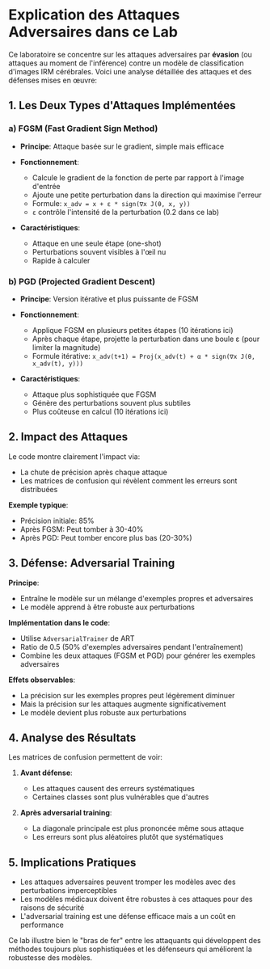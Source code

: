 # Explication des Attaques Adversaires dans ce Lab

Ce laboratoire se concentre sur les attaques adversaires par **évasion** (ou attaques au moment de l'inférence) contre un modèle de classification d'images IRM cérébrales. Voici une analyse détaillée des attaques et des défenses mises en œuvre:

## 1. Les Deux Types d'Attaques Implémentées

### a) FGSM (Fast Gradient Sign Method)
- **Principe**: Attaque basée sur le gradient, simple mais efficace
- **Fonctionnement**:
  - Calcule le gradient de la fonction de perte par rapport à l'image d'entrée
  - Ajoute une petite perturbation dans la direction qui maximise l'erreur
  - Formule: `x_adv = x + ε * sign(∇x J(θ, x, y))`
  - `ε` contrôle l'intensité de la perturbation (0.2 dans ce lab)

- **Caractéristiques**:
  - Attaque en une seule étape (one-shot)
  - Perturbations souvent visibles à l'œil nu
  - Rapide à calculer

### b) PGD (Projected Gradient Descent)
- **Principe**: Version itérative et plus puissante de FGSM
- **Fonctionnement**:
  - Applique FGSM en plusieurs petites étapes (10 itérations ici)
  - Après chaque étape, projette la perturbation dans une boule ε (pour limiter la magnitude)
  - Formule itérative: `x_adv(t+1) = Proj(x_adv(t) + α * sign(∇x J(θ, x_adv(t), y)))`
  
- **Caractéristiques**:
  - Attaque plus sophistiquée que FGSM
  - Génère des perturbations souvent plus subtiles
  - Plus coûteuse en calcul (10 itérations ici)

## 2. Impact des Attaques

Le code montre clairement l'impact via:
- La chute de précision après chaque attaque
- Les matrices de confusion qui révèlent comment les erreurs sont distribuées

**Exemple typique**:
- Précision initiale: 85%
- Après FGSM: Peut tomber à 30-40%
- Après PGD: Peut tomber encore plus bas (20-30%)

## 3. Défense: Adversarial Training

**Principe**:
- Entraîne le modèle sur un mélange d'exemples propres et adversaires
- Le modèle apprend à être robuste aux perturbations

**Implémentation dans le code**:
- Utilise `AdversarialTrainer` de ART
- Ratio de 0.5 (50% d'exemples adversaires pendant l'entraînement)
- Combine les deux attaques (FGSM et PGD) pour générer les exemples adversaires

**Effets observables**:
- La précision sur les exemples propres peut légèrement diminuer
- Mais la précision sur les attaques augmente significativement
- Le modèle devient plus robuste aux perturbations

## 4. Analyse des Résultats

Les matrices de confusion permettent de voir:
1. **Avant défense**:
   - Les attaques causent des erreurs systématiques
   - Certaines classes sont plus vulnérables que d'autres

2. **Après adversarial training**:
   - La diagonale principale est plus prononcée même sous attaque
   - Les erreurs sont plus aléatoires plutôt que systématiques

## 5. Implications Pratiques

- Les attaques adversaires peuvent tromper les modèles avec des perturbations imperceptibles
- Les modèles médicaux doivent être robustes à ces attaques pour des raisons de sécurité
- L'adversarial training est une défense efficace mais a un coût en performance

Ce lab illustre bien le "bras de fer" entre les attaquants qui développent des méthodes toujours plus sophistiquées et les défenseurs qui améliorent la robustesse des modèles.